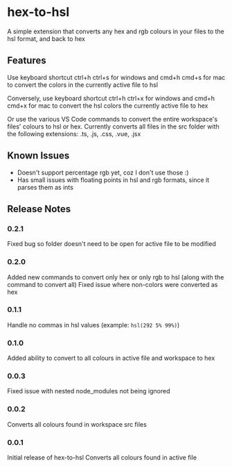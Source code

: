 # hex-to-hsl

A simple extension that converts any hex and rgb colours in your files to the hsl format, and back to hex

## Features

Use keyboard shortcut ctrl+h ctrl+s for windows and cmd+h cmd+s for mac to convert the colors in the currently active file to hsl

Conversely, use keyboard shortcut ctrl+h ctrl+x for windows and cmd+h cmd+x for mac to convert the hsl colors the currently active file to hex

Or use the various VS Code commands to convert the entire workspace's files' colours to hsl or hex. Currently converts all files in the src folder with the following extensions: .ts, .js, .css, .vue, .jsx

## Known Issues

- Doesn't support percentage rgb yet, coz I don't use those :)
- Has small issues with floating points in hsl and rgb formats, since it parses them as ints

## Release Notes

### 0.2.1
Fixed bug so folder doesn't need to be open for active file to be modified

### 0.2.0
Added new commands to convert only hex or only rgb to hsl (along with the command to convert all)
Fixed issue where non-colors were converted as hex

### 0.1.1
Handle no commas in hsl values (example: `hsl(292 5% 99%)`)

### 0.1.0
Added ability to convert to all colours in active file and workspace to hex

### 0.0.3
Fixed issue with nested node_modules not being ignored

### 0.0.2
Converts all colours found in workspace src files

### 0.0.1

Initial release of hex-to-hsl
Converts all colours found in active file
